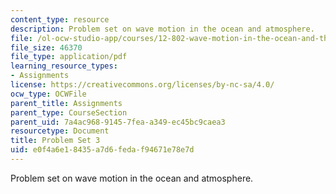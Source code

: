```yaml
---
content_type: resource
description: Problem set on wave motion in the ocean and atmosphere.
file: /ol-ocw-studio-app/courses/12-802-wave-motion-in-the-ocean-and-the-atmosphere-spring-2008/e0f4a6e18435a7d6fedaf94671e78e7d_MIT12_802S08_pset03.pdf
file_size: 46370
file_type: application/pdf
learning_resource_types:
- Assignments
license: https://creativecommons.org/licenses/by-nc-sa/4.0/
ocw_type: OCWFile
parent_title: Assignments
parent_type: CourseSection
parent_uid: 7a4ac968-9145-7fea-a349-ec45bc9caea3
resourcetype: Document
title: Problem Set 3
uid: e0f4a6e1-8435-a7d6-feda-f94671e78e7d
---
```

Problem set on wave motion in the ocean and atmosphere.